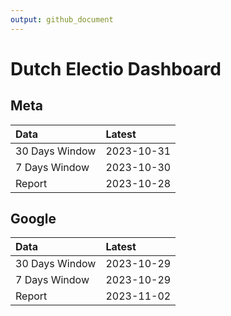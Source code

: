 ```yaml
---
output: github_document
---
```


# Dutch Electio Dashboard



## Meta


|Data           |Latest     |
|:--------------|:----------|
|30 Days Window |2023-10-31 |
|7 Days Window  |2023-10-30 |
|Report         |2023-10-28 |

## Google


|Data           |Latest     |
|:--------------|:----------|
|30 Days Window |2023-10-29 |
|7 Days Window  |2023-10-29 |
|Report         |2023-11-02 |
